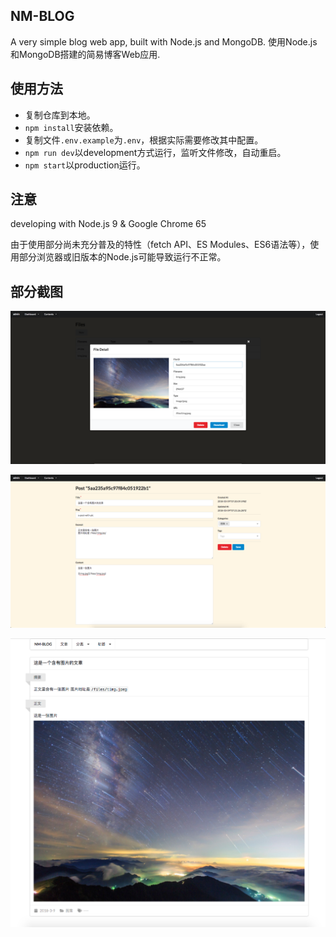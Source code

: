 
## NM-BLOG

A very simple blog web app, built with Node.js and MongoDB.
使用Node.js和MongoDB搭建的简易博客Web应用.


## 使用方法

- 复制仓库到本地。
- `npm install`安装依赖。
- 复制文件`.env.example`为`.env`，根据实际需要修改其中配置。
- `npm run dev`以development方式运行，监听文件修改，自动重启。
- `npm start`以production运行。

## 注意

developing with Node.js 9 & Google Chrome 65

由于使用部分尚未充分普及的特性（fetch API、ES Modules、ES6语法等），使用部分浏览器或旧版本的Node.js可能导致运行不正常。

## 部分截图

![admin-file-preview.png](/screenshots/admin-file-preview.png)

![admin-post-editing.png](/screenshots/admin-post-editing.png)

![post-preview.png](/screenshots/post-preview.png)

